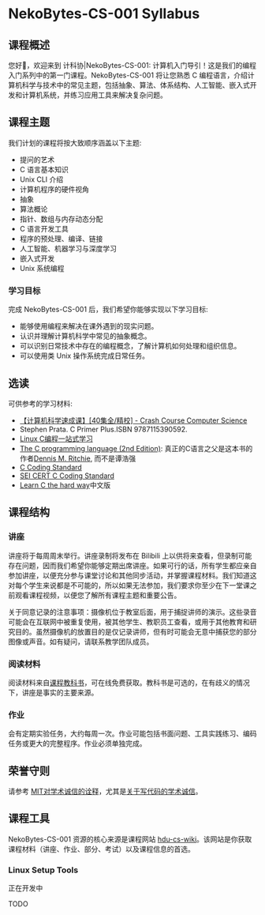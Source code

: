 # NekoBytes-CS-001 Syllabus
## 课程概述
您好👋，欢迎来到 计科协|NekoBytes-CS-001: 计算机入门导引！这是我们的编程入门系列中的第一门课程。NekoBytes-CS-001 将让您熟悉 C 编程语言，介绍计算机科学与技术中的常见主题，包括抽象、算法、体系结构、人工智能、嵌入式开发和计算机系统，并练习应用工具来解决复杂问题。

## 课程主题

我们计划的课程将按大致顺序涵盖以下主题:
- 提问的艺术
- C 语言基本知识
- Unix CLI 介绍
- 计算机程序的硬件视角
- 抽象
- 算法概论
- 指针、数组与内存动态分配
- C 语言开发工具
- 程序的预处理、编译、链接
- 人工智能、机器学习与深度学习
- 嵌入式开发
- Unix 系统编程

### 学习目标

完成 NekoBytes-CS-001 后，我们希望你能够实现以下学习目标:
- 能够使用编程来解决在课外遇到的现实问题。
- 认识并理解计算机科学中常见的抽象概念。
- 可以识别日常技术中存在的编程概念，了解计算机如何处理和组织信息。
- 可以使用类 Unix 操作系统完成日常任务。

## 选读

可供参考的学习材料:
- [【计算机科学速成课】[40集全/精校] - Crash Course Computer Science](https://www.bilibili.com/video/BV1EW411u7th?vd_source=699341ff80cb01917fb43665199a48dd)
- Stephen Prata. C Primer Plus.ISBN 9787115390592.
- [Linux C编程一站式学习](https://akaedu.github.io/book/)
- [The C programming language (2nd Edition)](http://cslabcms.nju.edu.cn/problem_solving/images/c/cc/The_C_Programming_Language_%282nd_Edition_Ritchie_Kernighan%29.pdf): 真正的C语言之父是这本书的作者[Dennis M. Ritchie](http://en.wikipedia.org/wiki/Dennis_Ritchie), 而不是谭浩强
- [C Coding Standard](https://users.ece.cmu.edu/~eno/coding/CCodingStandard.html)
- [SEI CERT C Coding Standard](https://wiki.sei.cmu.edu/confluence/display/c/SEI+CERT+C+Coding+Standard)
- [Learn C the hard way](https://wizardforcel.gitbooks.io/lcthw/content/preface.html)中文版

## 课程结构

### 讲座

讲座将于每周周末举行。讲座录制将发布在 Bilibili 上以供将来查看，但录制可能存在问题，因而我们希望你能够定期出席讲座。如果可行的话，所有学生都应亲自参加讲座，以便充分参与课堂讨论和其他同步活动，并掌握课程材料。我们知道这对每个学生来说都是不可能的，所以如果无法参加，我们要求你至少在下一堂课之前观看课程视频，以便您了解所有课程主题和重要公告。

关于同意记录的注意事项：摄像机位于教室后面，用于捕捉讲师的演示。这些录音可能会在互联网中被重复使用，被其他学生、教职员工查看，或用于其他教育和研究目的。虽然摄像机的放置目的是仅记录讲师，但有时可能会无意中捕获您的部分图像或声音。如有疑问，请联系教学团队成员。

### 阅读材料

阅读材料来自[课程教科书](2.1.1Introduction.md)，可在线免费获取。教科书是可选的，在有歧义的情况下，讲座是事实的主要来源。

### 作业

会有定期实验任务，大约每周一次。作业可能包括书面问题、工具实践练习、编码任务或更大的完整程序。作业必须单独完成。

## 荣誉守则
请参考 [MIT对学术诚信的诠释](https://integrity.mit.edu/)，尤其是[关于写代码的学术诚信](http://integrity.mit.edu/handbook/writing-code)。

## 课程工具
NekoBytes-CS-001 资源的核心来源是课程网站 [hdu-cs-wiki](https://hdu-cs.wiki/2.%E7%BC%96%E7%A8%8B%E6%A8%A1%E5%9D%97/2.%E7%BC%96%E7%A8%8B%E6%A8%A1%E5%9D%97)。该网站是你获取课程材料（讲座、作业、部分、考试）以及课程信息的首选。

### Linux Setup Tools
正在开发中

TODO